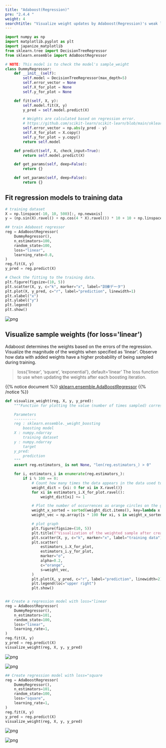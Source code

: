 ```yaml
---
title: "Adaboost(Regression)"
pre: "2.4.4 "
weight: 4
searchtitle: "Visualize weight updates by Adaboost(Regression)'s weak learner"
---
```


```python
import numpy as np
import matplotlib.pyplot as plt
import japanize_matplotlib
from sklearn.tree import DecisionTreeRegressor
from sklearn.ensemble import AdaBoostRegressor
```


```python
# NOTE: This model is to check the model's sample_weight
class DummyRegressor:
    def __init__(self):
        self.model = DecisionTreeRegressor(max_depth=5)
        self.error_vector = None
        self.X_for_plot = None
        self.y_for_plot = None

    def fit(self, X, y):
        self.model.fit(X, y)
        y_pred = self.model.predict(X)

        # Weights are calculated based on regression error.
        # https://github.com/scikit-learn/scikit-learn/blob/main/sklearn/ensemble/_weight_boosting.py#L1130
        self.error_vector = np.abs(y_pred - y)
        self.X_for_plot = X.copy()
        self.y_for_plot = y.copy()
        return self.model

    def predict(self, X, check_input=True):
        return self.model.predict(X)

    def get_params(self, deep=False):
        return {}

    def set_params(self, deep=False):
        return {}
```

## Fit regression models to training data


```python
# training dataset
X = np.linspace(-10, 10, 500)[:, np.newaxis]
y = (np.sin(X).ravel() + np.cos(4 * X).ravel()) * 10 + 10 + np.linspace(-2, 2, 500)

## train Adaboost regressor
reg = AdaBoostRegressor(
    DummyRegressor(),
    n_estimators=100,
    random_state=100,
    loss="linear",
    learning_rate=0.8,
)
reg.fit(X, y)
y_pred = reg.predict(X)

# Check the fitting to the training data.
plt.figure(figsize=(10, 5))
plt.scatter(X, y, c="k", marker="x", label="訓練データ")
plt.plot(X, y_pred, c="r", label="prediction", linewidth=1)
plt.xlabel("x")
plt.ylabel("y")
plt.legend()
plt.show()
```


    
![png](/images/basic/ensemble/Adaboost_Regression_files/Adaboost_Regression_6_0.png)
    


## Visualize sample weights (for loss='linear')

Adaboost determines the weights based on the errors of the regression. Visualize the magnitude of the weights when specified as 'linear'. Observe how data with added weights have a higher probability of being sampled during training.

> loss{‘linear’, ‘square’, ‘exponential’}, default=’linear’
> The loss function to use when updating the weights after each boosting iteration.

{{% notice document %}}
[sklearn.ensemble.AdaBoostRegressor](https://scikit-learn.org/stable/modules/generated/sklearn.ensemble.AdaBoostRegressor.html#sklearn.ensemble.AdaBoostRegressor)
{{% /notice %}}


```python
def visualize_weight(reg, X, y, y_pred):
    """Function for plotting the value (number of times sampled) corresponding to the weights of the sample

    Parameters
    ----------
    reg : sklearn.ensemble._weight_boosting
        boosting model
    X : numpy.ndarray
        training dataset
    y : numpy.ndarray
        target
    y_pred:
        prediction
    """
    assert reg.estimators_ is not None, "len(reg.estimators_) > 0"

    for i, estimators_i in enumerate(reg.estimators_):
        if i % 100 == 0:
            # Count how many times the data appears in the data used to create the i-th model
            weight_dict = {xi: 0 for xi in X.ravel()}
            for xi in estimators_i.X_for_plot.ravel():
                weight_dict[xi] += 1

            # Plot the number of occurrences as orange circles on the graph (the more the number, the larger the circle)
            weight_x_sorted = sorted(weight_dict.items(), key=lambda x: x[0])
            weight_vec = np.array([s * 100 for xi, s in weight_x_sorted])

            # plot graph
            plt.figure(figsize=(10, 5))
            plt.title(f"Visualization of the weighted sample after creating the {i}-th model, loss={reg.loss}")
            plt.scatter(X, y, c="k", marker="x", label="training data")
            plt.scatter(
                estimators_i.X_for_plot,
                estimators_i.y_for_plot,
                marker="o",
                alpha=0.2,
                c="orange",
                s=weight_vec,
            )
            plt.plot(X, y_pred, c="r", label="prediction", linewidth=2)
            plt.legend(loc="upper right")
            plt.show()


## Create a regression model with loss="linear
reg = AdaBoostRegressor(
    DummyRegressor(),
    n_estimators=101,
    random_state=100,
    loss="linear",
    learning_rate=1,
)
reg.fit(X, y)
y_pred = reg.predict(X)
visualize_weight(reg, X, y, y_pred)
```


    
![png](/images/basic/ensemble/Adaboost_Regression_files/Adaboost_Regression_8_0.png)
    



    
![png](/images/basic/ensemble/Adaboost_Regression_files/Adaboost_Regression_8_1.png)
    



```python
## Create regression model with loss="square
reg = AdaBoostRegressor(
    DummyRegressor(),
    n_estimators=101,
    random_state=100,
    loss="square",
    learning_rate=1,
)
reg.fit(X, y)
y_pred = reg.predict(X)
visualize_weight(reg, X, y, y_pred)
```


    
![png](/images/basic/ensemble/Adaboost_Regression_files/Adaboost_Regression_9_0.png)
    



    
![png](/images/basic/ensemble/Adaboost_Regression_files/Adaboost_Regression_9_1.png)
    

